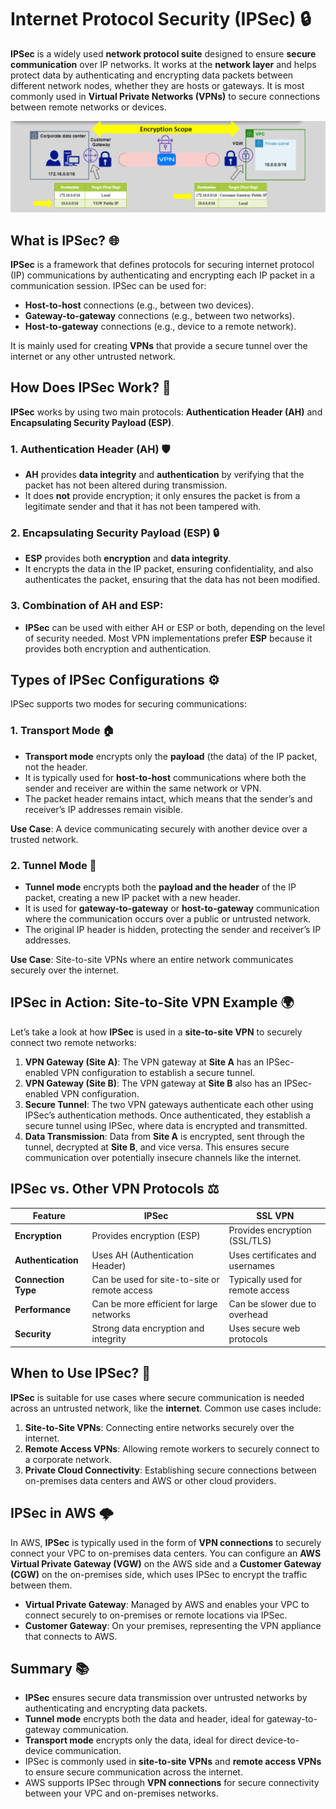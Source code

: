 # **Internet Protocol Security (IPSec)** 🔒

**IPSec** is a widely used **network protocol suite** designed to ensure **secure communication** over IP networks. It works at the **network layer** and helps protect data by authenticating and encrypting data packets between different network nodes, whether they are hosts or gateways. It is most commonly used in **Virtual Private Networks (VPNs)** to secure connections between remote networks or devices.

![alt text](images/ipsec-vpn.png)

## **What is IPSec?** 🌐

**IPSec** is a framework that defines protocols for securing internet protocol (IP) communications by authenticating and encrypting each IP packet in a communication session. IPSec can be used for:

- **Host-to-host** connections (e.g., between two devices).
- **Gateway-to-gateway** connections (e.g., between two networks).
- **Host-to-gateway** connections (e.g., device to a remote network).

It is mainly used for creating **VPNs** that provide a secure tunnel over the internet or any other untrusted network.

## **How Does IPSec Work?** 🔧

**IPSec** works by using two main protocols: **Authentication Header (AH)** and **Encapsulating Security Payload (ESP)**.

### 1. **Authentication Header (AH)** 🛡️

- **AH** provides **data integrity** and **authentication** by verifying that the packet has not been altered during transmission.
- It does **not** provide encryption; it only ensures the packet is from a legitimate sender and that it has not been tampered with.

### 2. **Encapsulating Security Payload (ESP)** 🔒

- **ESP** provides both **encryption** and **data integrity**.
- It encrypts the data in the IP packet, ensuring confidentiality, and also authenticates the packet, ensuring that the data has not been modified.

### 3. **Combination of AH and ESP:**

- **IPSec** can be used with either AH or ESP or both, depending on the level of security needed. Most VPN implementations prefer **ESP** because it provides both encryption and authentication.

## **Types of IPSec Configurations** ⚙️

IPSec supports two modes for securing communications:

### **1. Transport Mode** 🏠

- **Transport mode** encrypts only the **payload** (the data) of the IP packet, not the header.
- It is typically used for **host-to-host** communications where both the sender and receiver are within the same network or VPN.
- The packet header remains intact, which means that the sender’s and receiver’s IP addresses remain visible.

**Use Case**: A device communicating securely with another device over a trusted network.

### **2. Tunnel Mode** 🚀

- **Tunnel mode** encrypts both the **payload and the header** of the IP packet, creating a new IP packet with a new header.
- It is used for **gateway-to-gateway** or **host-to-gateway** communication where the communication occurs over a public or untrusted network.
- The original IP header is hidden, protecting the sender and receiver’s IP addresses.

**Use Case**: Site-to-site VPNs where an entire network communicates securely over the internet.

## **IPSec in Action: Site-to-Site VPN Example** 🌍

Let’s take a look at how **IPSec** is used in a **site-to-site VPN** to securely connect two remote networks:

1. **VPN Gateway (Site A)**: The VPN gateway at **Site A** has an IPSec-enabled VPN configuration to establish a secure tunnel.
2. **VPN Gateway (Site B)**: The VPN gateway at **Site B** also has an IPSec-enabled VPN configuration.
3. **Secure Tunnel**: The two VPN gateways authenticate each other using IPSec’s authentication methods. Once authenticated, they establish a secure tunnel using IPSec, where data is encrypted and transmitted.
4. **Data Transmission**: Data from **Site A** is encrypted, sent through the tunnel, decrypted at **Site B**, and vice versa. This ensures secure communication over potentially insecure channels like the internet.

## **IPSec vs. Other VPN Protocols** ⚖️

| **Feature**         | **IPSec**                                     | **SSL VPN**                      |
| ------------------- | --------------------------------------------- | -------------------------------- |
| **Encryption**      | Provides encryption (ESP)                     | Provides encryption (SSL/TLS)    |
| **Authentication**  | Uses AH (Authentication Header)               | Uses certificates and usernames  |
| **Connection Type** | Can be used for site-to-site or remote access | Typically used for remote access |
| **Performance**     | Can be more efficient for large networks      | Can be slower due to overhead    |
| **Security**        | Strong data encryption and integrity          | Uses secure web protocols        |

## **When to Use IPSec?** 🔑

**IPSec** is suitable for use cases where secure communication is needed across an untrusted network, like the **internet**. Common use cases include:

1. **Site-to-Site VPNs**: Connecting entire networks securely over the internet.
2. **Remote Access VPNs**: Allowing remote workers to securely connect to a corporate network.
3. **Private Cloud Connectivity**: Establishing secure connections between on-premises data centers and AWS or other cloud providers.

## **IPSec in AWS** 🌩️

In AWS, **IPSec** is typically used in the form of **VPN connections** to securely connect your VPC to on-premises data centers. You can configure an **AWS Virtual Private Gateway (VGW)** on the AWS side and a **Customer Gateway (CGW)** on the on-premises side, which uses IPSec to encrypt the traffic between them.

- **Virtual Private Gateway**: Managed by AWS and enables your VPC to connect securely to on-premises or remote locations via IPSec.
- **Customer Gateway**: On your premises, representing the VPN appliance that connects to AWS.

## **Summary** 📚

- **IPSec** ensures secure data transmission over untrusted networks by authenticating and encrypting data packets.
- **Tunnel mode** encrypts both the data and header, ideal for gateway-to-gateway communication.
- **Transport mode** encrypts only the data, ideal for direct device-to-device communication.
- IPSec is commonly used in **site-to-site VPNs** and **remote access VPNs** to ensure secure communication across the internet.
- AWS supports IPSec through **VPN connections** for secure connectivity between your VPC and on-premises networks.
